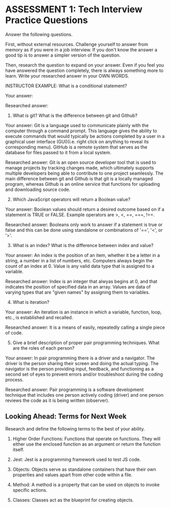 # ASSESSMENT 1: Tech Interview Practice Questions
Answer the following questions.

First, without external resources. Challenge yourself to answer from memory as if you were in a job interview. If you don't know the answer a good tip is to answer a simpler version of the question.

Then, research the question to expand on your answer. Even if you feel you have answered the question completely, there is always something more to learn. Write your researched answer in your OWN WORDS.

INSTRUCTOR EXAMPLE: What is a conditional statement?

  Your answer:

  Researched answer:



1. What is git? What is the difference between git and Github?

  Your answer: Git is a language used to communicate plainly with the computer through a command prompt. This language gives the ability to execute commands that would typically be actions completed by a user in a graphical user interface (GUI)(i.e. right click on anything to reveal its corresponding menu). GitHub is a remote system that serves as the database for files passed to it from a local system.

  Researched answer: Git is an open source developer tool that is used to manage projects by tracking changes made, which ultimately supports multiple developers being able to contribute to one project seamlessly. The main difference between git and Github is that git is a locally managed program, whereas Github is an online service that functions for uploading and downloading source code.



2. Which JavaScript operators will return a Boolean value?

  Your answer: Boolean values should return a desired outcome based on if a statement is TRUE or FALSE. Example operators are >, <, ==, ===, !==.

  Researched answer: Booleans only work to answer if a statement is true or false and this can be done using standalone or combinations of '==', '<', or '>'.



3. What is an index? What is the difference between index and value?

  Your answer: An index is the position of an item, whether it be a letter in a string, a number in a list of numbers, etc. Computers always begin the count of an index at 0. Value is any valid data type that is assigned to a variable.

  Researched answer: Index is an integer that alwyas begins at 0, and that indicates the position of specified data in an array. Values are data of varying types that are "given names" by assigning them to variables.



4. What is iteration?

  Your answer: An iteration is an instance in which a variable, function, loop, etc., is established and recalled.

  Researched answer: It is a means of easily, repeatedly calling a single piece of code. 



5. Give a brief description of proper pair programming techniques. What are the roles of each person?

  Your answer: In pair programming there is a driver and a navigator. The driver is the person sharing their screen and doing the actual typing. The navigator is the person providing input, feedback, and functioning as a second set of eyes to prevent errors and/or troubleshoot during the coding process.

  Researched answer: Pair programming is a software development technique that includes one person actively coding (driver) and one person reviews the code as it is being written (observer).



## Looking Ahead: Terms for Next Week

Research and define the following terms to the best of your ability.

1. Higher Order Functions: Functions that operate on functions. They will either use the enclosed function as an argument or return the function itself.

2. Jest: Jest is a programming framework used to test JS code.

3. Objects: Objects serve as standalone containers that have their own properties and values apart from other code within a file.

4. Method: A method is a property that can be used on objects to invoke specific actions.

5. Classes: Classes act as the blueprint for creating objects.
